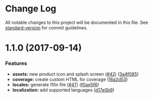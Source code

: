 # Change Log

All notable changes to this project will be documented in this file. See [standard-version](https://github.com/conventional-changelog/standard-version) for commit guidelines.

<a name="1.1.0"></a>
# 1.1.0 (2017-09-14)


### Features

* **assets:** new product icon and splash screen ([#42](https://github.com/flyve-mdm/flyve-mdm-ios/issues/42)) ([3a4f085](https://github.com/flyve-mdm/flyve-mdm-ios/commit/3a4f085))
* **coverage:** create custom HTML for coverage ([16a2d53](https://github.com/flyve-mdm/flyve-mdm-ios/commit/16a2d53))
* **locales:** generate l10n file ([#47](https://github.com/flyve-mdm/flyve-mdm-ios/issues/47)) ([f0ae5f6](https://github.com/flyve-mdm/flyve-mdm-ios/commit/f0ae5f6))
* **localization:** add supported languages ([d17e0b9](https://github.com/flyve-mdm/flyve-mdm-ios/commit/d17e0b9))
